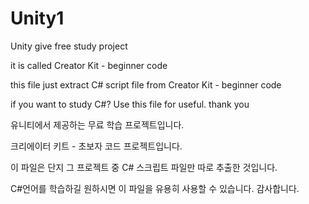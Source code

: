 # Unity1



Unity give free study project 

it is called Creator Kit - beginner code

this file just extract C# script file from Creator Kit - beginner code

if you want to study C#? Use this file for useful. thank you



유니티에서 제공하는 무료 학습 프로젝트입니다.

크리에이터 키트 - 초보자 코드 프로젝트입니다.

이 파일은 단지 그 프로젝트 중 C# 스크립트 파일만 따로 추출한 것입니다.

C#언어를 학습하길 원하시면 이 파일을 유용히 사용할 수 있습니다. 감사합니다.
